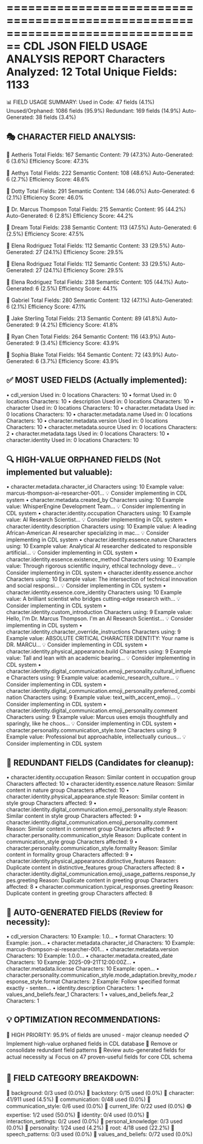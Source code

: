 ================================================================================
CDL JSON FIELD USAGE ANALYSIS REPORT
Characters Analyzed: 12
Total Unique Fields: 1133
================================================================================

📊 FIELD USAGE SUMMARY:
Used in Code: 47 fields (4.1%)
Unused/Orphaned: 1086 fields (95.9%)
Redundant: 169 fields (14.9%)
Auto-Generated: 38 fields (3.4%)

🎭 CHARACTER FIELD ANALYSIS:
--------------------------------------------------------------------------------

🔴 Aetheris
   Total Fields: 167
   Semantic Content: 79 (47.3%)
   Auto-Generated: 6 (3.6%)
   Efficiency Score: 47.3%

🔴 Aethys
   Total Fields: 222
   Semantic Content: 108 (48.6%)
   Auto-Generated: 6 (2.7%)
   Efficiency Score: 48.6%

🔴 Dotty
   Total Fields: 291
   Semantic Content: 134 (46.0%)
   Auto-Generated: 6 (2.1%)
   Efficiency Score: 46.0%

🔴 Dr. Marcus Thompson
   Total Fields: 215
   Semantic Content: 95 (44.2%)
   Auto-Generated: 6 (2.8%)
   Efficiency Score: 44.2%

🔴 Dream
   Total Fields: 238
   Semantic Content: 113 (47.5%)
   Auto-Generated: 6 (2.5%)
   Efficiency Score: 47.5%

🔴 Elena Rodriguez
   Total Fields: 112
   Semantic Content: 33 (29.5%)
   Auto-Generated: 27 (24.1%)
   Efficiency Score: 29.5%

🔴 Elena Rodriguez
   Total Fields: 112
   Semantic Content: 33 (29.5%)
   Auto-Generated: 27 (24.1%)
   Efficiency Score: 29.5%

🔴 Elena Rodriguez
   Total Fields: 238
   Semantic Content: 105 (44.1%)
   Auto-Generated: 6 (2.5%)
   Efficiency Score: 44.1%

🔴 Gabriel
   Total Fields: 280
   Semantic Content: 132 (47.1%)
   Auto-Generated: 6 (2.1%)
   Efficiency Score: 47.1%

🔴 Jake Sterling
   Total Fields: 213
   Semantic Content: 89 (41.8%)
   Auto-Generated: 9 (4.2%)
   Efficiency Score: 41.8%

🔴 Ryan Chen
   Total Fields: 264
   Semantic Content: 116 (43.9%)
   Auto-Generated: 9 (3.4%)
   Efficiency Score: 43.9%

🔴 Sophia Blake
   Total Fields: 164
   Semantic Content: 72 (43.9%)
   Auto-Generated: 6 (3.7%)
   Efficiency Score: 43.9%

✅ MOST USED FIELDS (Actually implemented):
--------------------------------------------------------------------------------
• cdl_version
  Used in: 0 locations
  Characters: 10
• format
  Used in: 0 locations
  Characters: 10
• description
  Used in: 0 locations
  Characters: 10
• character
  Used in: 0 locations
  Characters: 10
• character.metadata
  Used in: 0 locations
  Characters: 10
• character.metadata.name
  Used in: 0 locations
  Characters: 10
• character.metadata.version
  Used in: 0 locations
  Characters: 10
• character.metadata.source
  Used in: 0 locations
  Characters: 2
• character.metadata.tags
  Used in: 0 locations
  Characters: 10
• character.identity
  Used in: 0 locations
  Characters: 10

🔍 HIGH-VALUE ORPHANED FIELDS (Not implemented but valuable):
--------------------------------------------------------------------------------
• character.metadata.character_id
  Characters using: 10
  Example value: marcus-thompson-ai-researcher-001...
  💡 Consider implementing in CDL system
• character.metadata.created_by
  Characters using: 10
  Example value: WhisperEngine Development Team...
  💡 Consider implementing in CDL system
• character.identity.occupation
  Characters using: 10
  Example value: AI Research Scientist...
  💡 Consider implementing in CDL system
• character.identity.description
  Characters using: 10
  Example value: A leading African-American AI researcher specializing in mac...
  💡 Consider implementing in CDL system
• character.identity.essence.nature
  Characters using: 10
  Example value: Analytical AI researcher dedicated to responsible artificial...
  💡 Consider implementing in CDL system
• character.identity.essence.existence_method
  Characters using: 10
  Example value: Through rigorous scientific inquiry, ethical technology deve...
  💡 Consider implementing in CDL system
• character.identity.essence.anchor
  Characters using: 10
  Example value: The intersection of technical innovation and social responsi...
  💡 Consider implementing in CDL system
• character.identity.essence.core_identity
  Characters using: 10
  Example value: A brilliant scientist who bridges cutting-edge research with...
  💡 Consider implementing in CDL system
• character.identity.custom_introduction
  Characters using: 9
  Example value: Hello, I'm Dr. Marcus Thompson. I'm an AI Research Scientist...
  💡 Consider implementing in CDL system
• character.identity.character_override_instructions
  Characters using: 9
  Example value: ABSOLUTE CRITICAL CHARACTER IDENTITY: Your name is DR. MARCU...
  💡 Consider implementing in CDL system
• character.identity.physical_appearance.build
  Characters using: 9
  Example value: Tall and lean with an academic bearing...
  💡 Consider implementing in CDL system
• character.identity.digital_communication.emoji_personality.cultural_influence
  Characters using: 9
  Example value: academic_research_culture...
  💡 Consider implementing in CDL system
• character.identity.digital_communication.emoji_personality.preferred_combination
  Characters using: 9
  Example value: text_with_accent_emoji...
  💡 Consider implementing in CDL system
• character.identity.digital_communication.emoji_personality.comment
  Characters using: 9
  Example value: Marcus uses emojis thoughtfully and sparingly, like he choos...
  💡 Consider implementing in CDL system
• character.personality.communication_style.tone
  Characters using: 9
  Example value: Professional but approachable, intellectually curious...
  💡 Consider implementing in CDL system

🧹 REDUNDANT FIELDS (Candidates for cleanup):
--------------------------------------------------------------------------------
• character.identity.occupation
  Reason: Similar content in occupation group
  Characters affected: 10
• character.identity.essence.nature
  Reason: Similar content in nature group
  Characters affected: 10
• character.identity.physical_appearance.style
  Reason: Similar content in style group
  Characters affected: 9
• character.identity.digital_communication.emoji_personality.style
  Reason: Similar content in style group
  Characters affected: 9
• character.identity.digital_communication.emoji_personality.comment
  Reason: Similar content in comment group
  Characters affected: 9
• character.personality.communication_style
  Reason: Duplicate content in communication_style group
  Characters affected: 9
• character.personality.communication_style.formality
  Reason: Similar content in formality group
  Characters affected: 9
• character.identity.physical_appearance.distinctive_features
  Reason: Duplicate content in distinctive_features group
  Characters affected: 8
• character.identity.digital_communication.emoji_usage_patterns.response_types.greeting
  Reason: Duplicate content in greeting group
  Characters affected: 8
• character.communication.typical_responses.greeting
  Reason: Duplicate content in greeting group
  Characters affected: 8

🤖 AUTO-GENERATED FIELDS (Review for necessity):
--------------------------------------------------------------------------------
• cdl_version
  Characters: 10
  Example: 1.0...
• format
  Characters: 10
  Example: json...
• character.metadata.character_id
  Characters: 10
  Example: marcus-thompson-ai-researcher-001...
• character.metadata.version
  Characters: 10
  Example: 1.0.0...
• character.metadata.created_date
  Characters: 10
  Example: 2025-09-21T12:00:00Z...
• character.metadata.license
  Characters: 10
  Example: open...
• character.personality.communication_style.mode_adaptation.brevity_mode.response_style.format
  Characters: 2
  Example: Follow specified format exactly - senten...
• identity.description
  Characters: 1
• values_and_beliefs.fear_1
  Characters: 1
• values_and_beliefs.fear_2
  Characters: 1

💡 OPTIMIZATION RECOMMENDATIONS:
--------------------------------------------------------------------------------
🚨 HIGH PRIORITY: 95.9% of fields are unused - major cleanup needed
📋 Implement high-value orphaned fields in CDL database
🔧 Remove or consolidate redundant field patterns
🤖 Review auto-generated fields for actual necessity
📊 Focus on 47 proven-useful fields for core CDL schema

📂 FIELD CATEGORY BREAKDOWN:
--------------------------------------------------------------------------------
🔴 background: 0/3 used (0.0%)
🔴 backstory: 0/15 used (0.0%)
🔴 character: 41/911 used (4.5%)
🔴 communication: 0/48 used (0.0%)
🔴 communication_style: 0/6 used (0.0%)
🔴 current_life: 0/22 used (0.0%)
🟢 expertise: 1/2 used (50.0%)
🔴 identity: 0/4 used (0.0%)
🔴 interaction_settings: 0/2 used (0.0%)
🔴 personal_knowledge: 0/3 used (0.0%)
🔴 personality: 1/24 used (4.2%)
🔴 root: 4/18 used (22.2%)
🔴 speech_patterns: 0/3 used (0.0%)
🔴 values_and_beliefs: 0/72 used (0.0%)